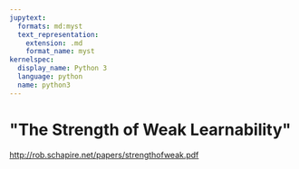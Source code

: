 ```yaml
---
jupytext:
  formats: md:myst
  text_representation:
    extension: .md
    format_name: myst
kernelspec:
  display_name: Python 3
  language: python
  name: python3
---
```


# "The Strength of Weak Learnability"

http://rob.schapire.net/papers/strengthofweak.pdf